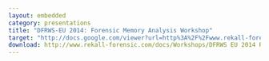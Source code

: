 ```yaml
---
layout: embedded
category: presentations
title: "DFRWS-EU 2014: Forensic Memory Analysis Workshop"
target: "http://docs.google.com/viewer?url=http%3A%2F%2Fwww.rekall-forensic.com%2Fdocs%2FWorkshops%2FDFRWS%2520EU%25202014%2520Rekall%2520workshop.pdf&embedded=true"
download: http://www.rekall-forensic.com/docs/Workshops/DFRWS EU 2014 Rekall workshop.pdf
---
```


